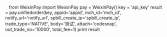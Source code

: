 

    from WeixinPay import WeixinPay
    pay = WeixinPay()
    key = 'api_key'
    result = pay.unifiedorder(key, appid='appid', 
        mch_id='mch_id', 
        notify_url='notify_url', 
        spbill_create_ip='spbill_create_ip', 
        trade_type='NATIVE', 
        body='测试', 
        attach='codesnap',
        out_trade_no='10000', 
        total_fee=1)
    print result

